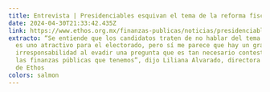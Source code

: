 ```yaml
---
title: Entrevista | Presidenciables esquivan el tema de la reforma fiscal
date: 2024-04-30T21:33:42.435Z
link: https://www.ethos.org.mx/finanzas-publicas/noticias/presidenciables_esquivan_el_tema_de_la_reforma_fiscal
extracto: “Se entiende que los candidatos traten de no hablar del tema porque no
  es uno atractivo para el electorado, pero sí me parece que hay un grado de
  irresponsabilidad al evadir una pregunta que es tan necesario contestar ante
  las finanzas públicas que tenemos”, dijo Liliana Alvarado, directora general
  de Ethos
colors: salmon
---
```


